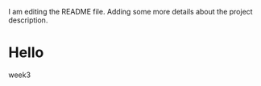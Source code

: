 I am editing the README file. Adding some more details about the project description.
# Hello
week3
